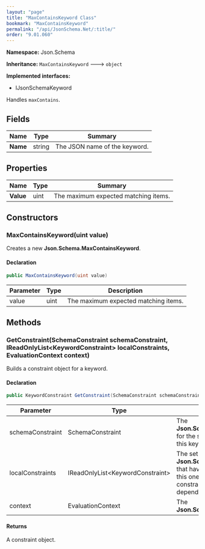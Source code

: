 ```yaml
---
layout: "page"
title: "MaxContainsKeyword Class"
bookmark: "MaxContainsKeyword"
permalink: "/api/JsonSchema.Net/:title/"
order: "9.01.060"
---
```

**Namespace:** Json.Schema

**Inheritance:**
`MaxContainsKeyword`
 🡒 
`object`

**Implemented interfaces:**

- IJsonSchemaKeyword

Handles `maxContains`.

## Fields

| Name | Type | Summary |
|---|---|---|
| **Name** | string | The JSON name of the keyword. |

## Properties

| Name | Type | Summary |
|---|---|---|
| **Value** | uint | The maximum expected matching items. |

## Constructors

### MaxContainsKeyword(uint value)

Creates a new **Json.Schema.MaxContainsKeyword**.

#### Declaration

```c#
public MaxContainsKeyword(uint value)
```

| Parameter | Type | Description |
|---|---|---|
| value | uint | The maximum expected matching items. |


## Methods

### GetConstraint(SchemaConstraint schemaConstraint, IReadOnlyList\<KeywordConstraint\> localConstraints, EvaluationContext context)

Builds a constraint object for a keyword.

#### Declaration

```c#
public KeywordConstraint GetConstraint(SchemaConstraint schemaConstraint, IReadOnlyList<KeywordConstraint> localConstraints, EvaluationContext context)
```

| Parameter | Type | Description |
|---|---|---|
| schemaConstraint | SchemaConstraint | The **Json.Schema.SchemaConstraint** for the schema object that houses this keyword. |
| localConstraints | IReadOnlyList\<KeywordConstraint\> | The set of other **Json.Schema.KeywordConstraint**s that have been processed prior to this one. Will contain the constraints for keyword dependencies. |
| context | EvaluationContext | The **Json.Schema.EvaluationContext**. |


#### Returns

A constraint object.

